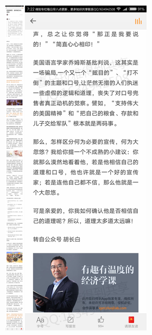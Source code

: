![](../../images/2017年08月/HF0805特别推荐：如何成为大忽悠.jpg)
![](../../images/2017年08月/HF0805特别推荐：如何成为大忽悠2.jpg)
